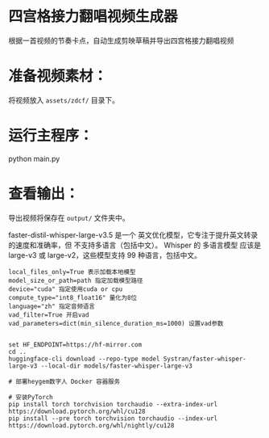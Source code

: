#  四宫格接力翻唱视频生成器
根据一首视频的节奏卡点，自动生成剪映草稿并导出四宫格接力翻唱视频

# 准备视频素材：
   将视频放入 `assets/zdcf/` 目录下。
   
# 运行主程序：

python main.py

# 查看输出：
   导出视频将保存在 `output/` 文件夹中。

faster-distil-whisper-large-v3.5 是一个 英文优化模型，它专注于提升英文转录的速度和准确率，但 不支持多语言（包括中文）。
Whisper 的 多语言模型 应该是 large-v3 或 large-v2，这些模型支持 99 种语言，包括中文。

```commandline
local_files_only=True 表示加载本地模型
model_size_or_path=path 指定加载模型路径
device="cuda" 指定使用cuda or cpu
compute_type="int8_float16" 量化为8位
language="zh" 指定音频语言
vad_filter=True 开启vad
vad_parameters=dict(min_silence_duration_ms=1000) 设置vad参数


set HF_ENDPOINT=https://hf-mirror.com
cd ..
huggingface-cli download --repo-type model Systran/faster-whisper-large-v3 --local-dir models/faster-whisper-large-v3

# 部署heygem数字人 Docker 容器服务

# 安装PyTorch
pip install torch torchvision torchaudio --extra-index-url https://download.pytorch.org/whl/cu128
pip install --pre torch torchvision torchaudio --index-url https://download.pytorch.org/whl/nightly/cu128

```